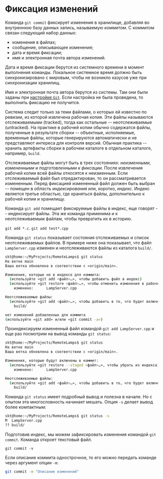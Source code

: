 # Фиксация изменений

Команда `git commit` фиксирует изменения в хранилище, добавляя во внутреннюю базу данных запись, называемую *коммитом*.
С коммитом связан следующий набор данных:
* изменения в файлах;
* сообщение, описывающее изменения;
* дата и время фиксации;
* имя и электронная почта автора изменений.

Дата и время фиксации берутся из системного времени в момент выполнения команды.
Локальное системное время должно быть синхронизировано с мировым, чтобы не возникло казусов уже при синхронизации хранилищ.

Имя и электронная почта автора берутся из системы.
Там они были заданы при [настройке `Git`](config.md).
Если настройка не была проведена, то выполнить фиксацию не получится.

<!-- Отслеживаемые и неотслеживаемые файлы -->
Система следит только за теми файлами, о которых ей известно по ревизии, из которой извлечена рабочая копия.
Эти файлы называются отслеживаемыми (tracked), тогда как остальные -- неотслеживаемые (untracked).
На практике в рабочей копии обычно содержатся файлы, полученные в результате сборки -- объектные, исполняемые, временные файлы, которые генерируются автоматически и не представляют интереса для контроля версий.
Обычная практика -- хранить артефакты сборки в рабочем каталоге в отдельном каталоге, например, `build`.

<!-- Измененный, индексированный и зафиксированный файлы -->
Отслеживаемые файлы могут быть в трех состояниях: *неизменными*, *измененными* и *подготовленными к фиксации*.
После извлечения рабочей копии всей файлы относятся к неизменным.
Если отслеживаемый файл был отредактирован, то он рассматривается измененным.
Перед фиксацией измененный файл должен быть выбран -- помещен в *область индексирования* или, коротко, *индекс*.
Индекс является третье областью, где храняться файлы, дополнительно к рабочей копии и хранилищу.

<!-- Работа с индексом -->
Команда `git add` помещает фиксируемые файлы в индекс, еще говорят -- индексирует файлы.
Эта же команда применима и к неотслеживаемым файлам, чтобы превратить их в историю.

<!-- `git add` и шаблоны в аргументах -->
`git add *.c`.
`git add test*.cpp`

<!-- `git status` или информация о состоянии файлов -->
Команда `git status` показывает состояния отслеживаемых и список неотслеживаемых файлов.
В примере ниже она показывает, что файл `LampServer.cpp` изменен и неотслеживаются файлы из каталога `build/`.

``` bash
skt@home:~/MyProjects/RemoteLamps$ git status
На ветке main
Ваша ветка обновлена в соответствии с «origin/main».

Изменения, которые не в индексе для коммита:
  (используйте «git add <файл>…», чтобы добавить файл в индекс)
  (используйте «git restore <файл>…», чтобы отменить изменения в рабочем каталоге)
	изменено:      LampServer.cpp

Неотслеживаемые файлы:
  (используйте «git add <файл>…», чтобы добавить в то, что будет включено в коммит)
	build/

нет изменений добавленных для коммита
(используйте «git add» и/или «git commit -a»)
```

Проиндексируем измененный файл командой `git add LampServer.cpp` и еще раз посмотрим на вывод команды `git status`:

``` bash
skt@home:~/MyProjects/RemoteLamps$ git status
На ветке main
Ваша ветка обновлена в соответствии с «origin/main».

Изменения, которые будут включены в коммит:
  (используйте «git restore --staged <файл>…», чтобы убрать из индекса)
	изменено:      LampServer.cpp

Неотслеживаемые файлы:
  (используйте «git add <файл>…», чтобы добавить в то, что будет включено в коммит)
	build/
```

Команда `git status` имеет подробный вывод и полезна в начале.
Но с опытом эта многословность начинает мешать.
Опция `-s` делает вывод более компактным:

```bash
skt@home:~/MyProjects/RemoteLamps$ git status -s
M  LampServer.cpp
?? build/
```

<!-- Фиксация изменений в Git -->
Подготовив индекс, мы можем зафиксировать изменения командой `git commit`.
Команда откроет текстовый файл.

`git commit -v`

Если описание коммита однострочное, то его можно передать команде через аргумент опции `-m`:
``` bash
git commit -m "Описание изменений"
```

